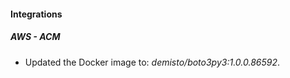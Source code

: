 
#### Integrations

##### AWS - ACM

- Updated the Docker image to: *demisto/boto3py3:1.0.0.86592*.
